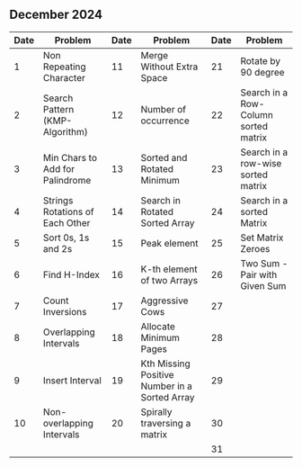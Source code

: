 ## December 2024

| Date | Problem                         | Date | Problem                                       | Date | Problem                              |
| ---- | ------------------------------- | ---- | --------------------------------------------- | ---- | ------------------------------------ |
| 1    | Non Repeating Character         | 11   | Merge Without Extra Space                     | 21   | Rotate by 90 degree                  |
| 2    | Search Pattern (KMP-Algorithm)  | 12   | Number of occurrence                          | 22   | Search in a Row-Column sorted matrix |
| 3    | Min Chars to Add for Palindrome | 13   | Sorted and Rotated Minimum                    | 23   | Search in a row-wise sorted matrix   |
| 4    | Strings Rotations of Each Other | 14   | Search in Rotated Sorted Array                | 24   | Search in a sorted Matrix            |
| 5    | Sort 0s, 1s and 2s              | 15   | Peak element                                  | 25   | Set Matrix Zeroes                    |
| 6    | Find H-Index                    | 16   | K-th element of two Arrays                    | 26   | Two Sum - Pair with Given Sum        |
| 7    | Count Inversions                | 17   | Aggressive Cows                               | 27   |                                      |
| 8    | Overlapping Intervals           | 18   | Allocate Minimum Pages                        | 28   |                                      |
| 9    | Insert Interval                 | 19   | Kth Missing Positive Number in a Sorted Array | 29   |                                      |
| 10   | Non-overlapping Intervals       | 20   | Spirally traversing a matrix                  | 30   |                                      |
|      |                                 |      |                                               | 31   |                                      |
